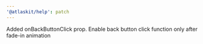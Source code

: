 ```yaml
---
'@atlaskit/help': patch
---
```


Added onBackButtonClick prop. Enable back button click function only after fade-in animation
